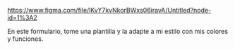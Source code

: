https://www.figma.com/file/lKvY7kvNkorBWxs06iravA/Untitled?node-id=1%3A2

En este formulario, tome una plantilla y la adapte a mi estilo con mis colores y funciones.
